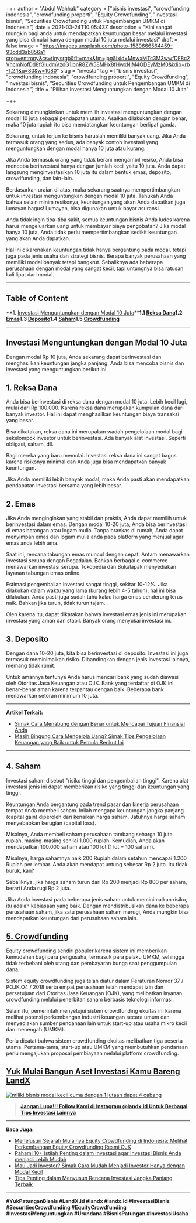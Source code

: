 +++
author = "Abdul Wahhab"
category = ["bisnis investasi", "crowdfunding indonesia", "crowdfunding properti", "Equity Crowdfunding", "investasi bisnis", "Securities Crowdfunding untuk Pengembangan UMKM di Indonesia"]
date = 2021-03-24T10:05:43Z
description = "Kini sangat mungkin bagi anda untuk mendapatkan keuntungan besar melalui investasi yang bisa dimulai hanya dengan modal 10 juta melalui investasi"
draft = false
image = "https://images.unsplash.com/photo-1589666564459-93cdd3ab856a?crop=entropy&cs=tinysrgb&fit=max&fm=jpg&ixid=MnwxMTc3M3wwfDF8c2VhcmNofDd8fGludmVzdG1lbnR8ZW58MHx8fHwxNjM4ODEyMzM0&ixlib=rb-1.2.1&q=80&w=1080"
slug = "investa"
tag = ["bisnis investasi", "crowdfunding indonesia", "crowdfunding properti", "Equity Crowdfunding", "investasi bisnis", "Securities Crowdfunding untuk Pengembangan UMKM di Indonesia"]
title = "Pilihan Investasi Menguntungkan dengan Modal 10 Juta"

+++


Sekarang dimungkinkan untuk memilih investasi menguntungkan dengan modal 10 juta sebagai pendapatan utama. Asalkan dilakukan dengan benar, maka 10 juta rupiah itu bisa mendatangkan keuntungan berlipat ganda.

Sekarang, untuk terjun ke bisnis haruslah memiliki banyak uang. Jika Anda termasuk orang yang serius, ada banyak contoh investasi yang menguntungkan dengan modal hanya 10 juta atau kurang.

Jika Anda termasuk orang yang tidak berani mengambil resiko, Anda bisa mencoba berinvestasi hanya dengan jumlah kecil yaitu 10 juta. Anda dapat langsung menginvestasikan 10 juta itu dalam bentuk emas, deposito, crowdfunding, dan lain-lain.

Berdasarkan uraian di atas, maka sekarang saatnya mempertimbangkan untuk investasi menguntungkan dengan modal 10 juta. Tahukah Anda bahwa selain minim resikonya, keuntungan yang akan Anda dapatkan juga lumayan bagus! Lumayan, bisa digunakan untuk bayar asuransi.

Anda tidak ingin tiba-tiba sakit, semua keuntungan bisnis Anda ludes karena harus mengeluarkan uang untuk membayar biaya pengobatan? Jika modal hanya 10 juta, Anda tidak perlu mempertimbangkan sedikit keuntungan yang akan Anda dapatkan.

Hal ini dikarenakan keuntungan tidak hanya bergantung pada modal, tetapi juga pada jenis usaha dan strategi bisnis.  Berapa banyak perusahaan yang memiliki modal banyak tetapi bangkrut. Sebaliknya ada beberapa perusahaan dengan modal yang sangat kecil, tapi untungnya bisa ratusan kali lipat dari modal.

---

## Table of Content

**1. [Investasi Menguntungkan dengan Modal 10 Juta](#investasi-menguntungkan-dengan-modal-10-juta)****1.1 [Reksa Dana](#1-reksa-dana)1.2 [Emas](#2-Emas)1.3 [Deposito](#3-deposito)1.4 [Saham](#4-saham)1.5 [Crowdfunding](#5-crowdfunding)**

---

## Investasi Menguntungkan dengan Modal 10 Juta

Dengan modal Rp 10 juta, Anda sekarang dapat berinvestasi dan menghasilkan keuntungan jangka panjang. Anda bisa mencoba bisnis dan investasi yang menguntungkan berikut ini.

## 1. Reksa Dana

Anda bisa berinvestasi di reksa dana dengan modal 10 juta. Lebih kecil lagi, mulai dari Rp 100.000. Karena reksa dana merupakan kumpulan dana dari banyak investor. Hal ini dapat menghasilkan keuntungan biaya transaksi yang besar.

Bisa dikatakan, reksa dana ini merupakan wadah pengelolaan modal bagi sekelompok investor untuk berinvestasi. Ada banyak alat investasi. Seperti obligasi, saham, dll.

Bagi mereka yang baru memulai. Investasi reksa dana ini sangat bagus karena risikonya minimal dan Anda juga bisa mendapatkan banyak keuntungan.

Jika Anda memiliki lebih banyak modal, maka Anda pasti akan mendapatkan pendapatan investasi bersama yang lebih besar.

## 2. Emas

Jika Anda menginginkan yang stabil dan praktis, Anda dapat memilih untuk berinvestasi dalam emas. Dengan modal 10-20 juta, Anda bisa berinvestasi di emas batangan atau logam mulia. Tanpa brankas di rumah, Anda dapat menyimpan emas dan logam mulia anda pada platform yang menjual agar emas anda lebih ama.

Saat ini, rencana tabungan emas muncul dengan cepat. Antam menawarkan investasi serupa dengan Pegadaian. Bahkan berbagai e-commerce menawarkan investasi serupa. Tokopedia dan Bukalapak menyediakan layanan tabungan emas online.

Estimasi pengembalian investasi sangat tinggi, sekitar 10-12%. Jika dilakukan dalam waktu yang lama (kurang lebih 4-5 tahun), hal ini bisa dilakukan. Anda pasti juga sudah tahu kalau harga emas cenderung terus naik. Bahkan jika turun, tidak turun tajam.

Oleh karena itu, dapat dikatakan bahwa investasi emas jenis ini merupakan investasi yang aman dan stabil. Banyak orang menyukai investasi ini.

## 3. Deposito

Dengan dana 10-20 juta, kita bisa berinvestasi di deposito. Investasi ini juga termasuk meminimalkan risiko. Dibandingkan dengan jenis investasi lainnya, memang tidak rumit.

Untuk amannya tentunya Anda harus mencari bank yang sudah diawasi oleh Otoritas Jasa Keuangan atau OJK. Bank yang terdaftar di OJK ini benar-benar aman karena terpantau dengan baik. Beberapa bank menawarkan setoran minimum 10 juta.

---

**Artikel Terkait:**

* [Simak Cara Menabung dengan Benar untuk Mencapai Tujuan Finansial Anda](https://landx.id/blog/cara-menabung-dengan-benar-untuk-masa-depan/)
* [Masih Bingung Cara Mengelola Uang? Simak Tips Pengelolaan Keuangan yang Baik untuk Pemula Berikut Ini](https://landx.id/blog/pengelolaan-keuangan-yang-baik/)

---

## 4. Saham

Investasi saham disebut "risiko tinggi dan pengembalian tinggi". Karena alat investasi jenis ini dapat memberikan risiko yang tinggi dan keuntungan yang tinggi.

Keuntungan Anda bergantung pada trend pasar dan kinerja perusahaan tempat Anda membeli saham. Inilah mengapa keuntungan jangka panjang (capital gain) diperoleh dari kenaikan harga saham. Jatuhnya harga saham menyebabkan kerugian (capital loss).

Misalnya, Anda membeli saham perusahaan tambang seharga 10 juta rupiah, masing-masing senilai 1.000 rupiah. Kemudian, Anda akan mendapatkan 100.000 saham atau 100 lot (1 lot = 100 saham).

Misalnya, harga sahamnya naik 200 Rupiah dalam setahun mencapai 1.200 Rupiah per lembar. Anda akan mendapat untung sebesar Rp 2 juta. itu tidak buruk, kan?

Sebaliknya, jika harga saham turun dari Rp 200 menjadi Rp 800 per saham, berarti Anda rugi Rp 2 juta.

Jika Anda investasi pada beberapa jenis saham untuk meminimalkan risiko, itu adalah kebiasaan yang baik. Dengan mendistribusikan dana ke beberapa perusahaan saham, jika satu perusahaan saham merugi, Anda mungkin bisa mendapatkan keuntungan dari perusahaan saham lain.

## [5. Crowdfunding](https://landx.id/)

Equity crowdfunding sendiri populer karena sistem ini memberikan kemudahan bagi para pengusaha, termasuk para pelaku UMKM, sehingga tidak terbebani oleh utang dan pembayaran bunga saat penggumpulan dana.

Sistem equity crowdfunding juga telah diatur dalam Peraturan Nomor 37 / POJK.O4 / 2018 serta empat perusahaan telah mendapat izin dan persetujuan dari Otoritas Jasa Keuangan (OJK), yang melibatkan layanan crowdfunding melalui penerbitan saham berbasis teknologi informasi.

Selain itu, pemerintah menyetujui sistem crowdfunding ekuitas ini karena melihat potensi perkembangan industri keuangan secara umum dan menyediakan sumber pendanaan lain untuk start-up atau usaha mikro kecil dan menengah (UMKM).

Perlu dicatat bahwa sistem crowdfunding ekuitas melibatkan tiga peserta utama. Pertama-tama, start-up atau UMKM yang membutuhkan pendanaan perlu mengajukan proposal pembiayaan melalui platform crowdfunding.

## [Yuk Mulai Bangun Aset Investasi Kamu Bareng LandX](https://landx.id/)

[![miliki bisnis modal kecil cuma dengan 1 jutaan dapat 4 cabang ](https://accountgram-production.sfo2.cdn.digitaloceanspaces.com/landx_ghost/2021/11/jadi-owner-bisnis-hanya-1-jutaan-dengan-cuan-yang-sangat-menjanjikan.png)](https://landx.id/project/)

> [**Jangan Lupa!!! Follow Kami di Instagram @landx.id Untuk Berbagai Tips Investasi Lainnya**](https://www.instagram.com/landx.id/?utm_medium=copy_link)

---

**Baca Juga:**

* [Menelusuri Sejarah Mulainya Equity Crowdfunding di Indonesia: Melihat Perkembangan Equity Crowdfunding Resmi OJK](https://landx.id/blog/equity-crowdfunding-indonesia/)
* [Pahami 10+ Istilah Penting dalam Investasi agar Investasi Bisnis Anda menjadi Lebih Mudah](https://landx.id/blog/pahami-10-istilah-penting-dalam-investasi-agar-investasi-bisnis-anda-menjadi-lebih-mudah/)
* [Mau Jadi Investor? Simak Cara Mudah Menjadi Investor Hanya dengan Modal Kecil](https://landx.id/blog/cara-menjadi-investor/)
* [Tips Penting dalam Menyusun Rencana Investasi Jangka Panjang Terbaik](https://landx.id/blog/investasi-jangka-panjang-adalah/)

---

**#YukPatunganBisnis     #LandX.id    #landx         #landx.id    #InvestasiBisnis   #SecuritiesCrowdfunding   #EquityCrowdfunding     #InvestasiMenguntungkan     #Urundana    #BisnisPatungan     #InvestasiUsaha**

